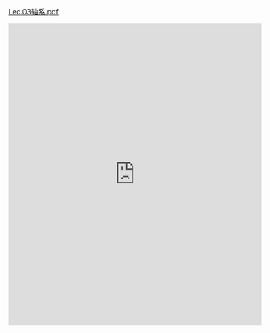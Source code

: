 [Lec.03轴系.pdf](Lec.03轴系.pdf)

  <iframe src="https://docs.google.com/viewer?url=https://github.com/Kinlauu/Kinlauu/raw/main/docs/RM/PPT/Lec.03轴系.pdf&embedded=true" style="width:100%; height:600px;" frameborder="0"></iframe>
